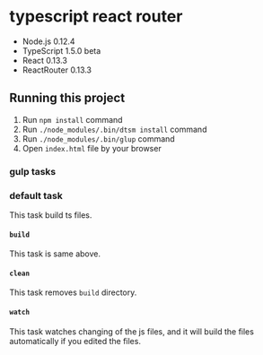 # typescript react router

* Node.js 0.12.4
* TypeScript 1.5.0 beta
* React 0.13.3
* ReactRouter 0.13.3

## Running this project

1. Run `npm install` command
1. Run `./node_modules/.bin/dtsm install` command
1. Run `./node_modules/.bin/glup` command
1. Open `index.html` file by your browser

### gulp tasks

### default task

This task build ts files.

#### `build`

This task is same above.

#### `clean`

This task removes `build` directory.

#### `watch`

This task watches changing of the js files, and it will build the files automatically if you edited the files.
